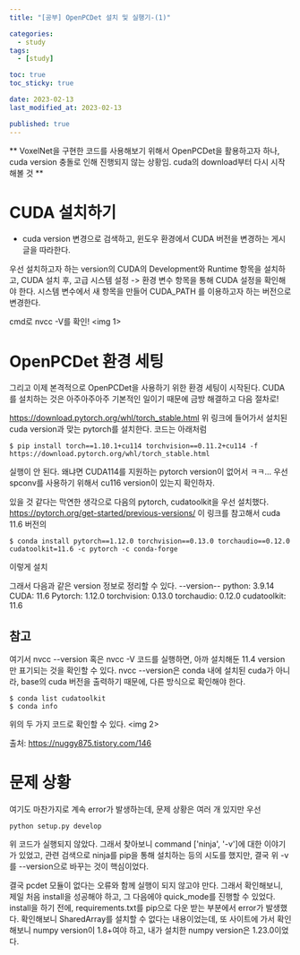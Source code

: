 ```yaml
---
title: "[공부] OpenPCDet 설치 및 실행기-(1)"

categories:
  - study
tags:
  - [study]

toc: true
toc_sticky: true

date: 2023-02-13
last_modified_at: 2023-02-13

published: true
---
```


** VoxelNet을 구현한 코드를 사용해보기 위해서 OpenPCDet을 활용하고자 하나, cuda version 충돌로 인해 진행되지 않는 상황임. cuda의 download부터 다시 시작해볼 것 **

# CUDA 설치하기
* cuda version 변경으로 검색하고, 윈도우 환경에서 CUDA 버전을 변경하는 게시글을 따라한다.

우선 설치하고자 하는 version의 CUDA의 Development와 Runtime 항목을 설치하고, CUDA 설치 후, 고급 시스템 설정 -> 환경 변수 항목을 통해 CUDA 설정을 확인해야 한다.
시스템 변수에서 새 항목을 만들어 CUDA_PATH 를 이용하고자 하는 버전으로 변경한다.

cmd로 nvcc -V를 확인!
<img 1>

# OpenPCDet 환경 세팅
그리고 이제 본격적으로 OpenPCDet을 사용하기 위한 환경 세팅이 시작된다. CUDA를 설치하는 것은 아주아주아주 기본적인 일이기 때문에 금방 해결하고 다음 절차로!

<a>https://download.pytorch.org/whl/torch_stable.html</a>
위 링크에 들어가서 설치된 cuda version과 맞는 pytorch를 설치한다.
코드는 아래처럼
~~~
$ pip install torch==1.10.1+cu114 torchvision==0.11.2+cu114 -f https://download.pytorch.org/whl/torch_stable.html
~~~
실행이 안 된다. 왜냐면 CUDA114를 지원하는 pytorch version이 없어서 ㅋㅋ... 우선 spconv를 사용하기 위해서 cu116 version이 있는지 확인하자.

있을 것 같다는 막연한 생각으로 다음의 pytorch, cudatoolkit을 우선 설치했다.
<a>https://pytorch.org/get-started/previous-versions/</a>
이 링크를 참고해서 cuda 11.6 버전의 
~~~
$ conda install pytorch==1.12.0 torchvision==0.13.0 torchaudio==0.12.0 cudatoolkit=11.6 -c pytorch -c conda-forge
~~~
이렇게 설치

그래서 다음과 같은 version 정보로 정리할 수 있다.
--version--
python: 3.9.14
CUDA: 11.6
Pytorch: 1.12.0
torchvision: 0.13.0
torchaudio: 0.12.0
cudatoolkit: 11.6

## 참고

여기서 nvcc --version 혹은 nvcc -V 코드를 실행하면, 아까 설치해둔 11.4 version만 표기되는 것을 확인할 수 있다. nvcc --version은 conda 내에 설치된 cuda가 아니라, base의 cuda 버전을 출력하기 때문에, 다른 방식으로 확인해야 한다.
~~~
$ conda list cudatoolkit
$ conda info
~~~

위의 두 가지 코드로 확인할 수 있다.
<img 2>

출처: <a>https://nuggy875.tistory.com/146</a>

# 문제 상황

여기도 마찬가지로 계속 error가 발생하는데, 문제 상황은 여러 개 있지만 우선
~~~
python setup.py develop
~~~
위 코드가 실행되지 않았다. 그래서 찾아보니 command ['ninja', '-v']에 대한 이야기가 있었고, 관련 검색으로 ninja를 pip을 통해 설치하는 등의 시도를 했지만, 결국 위 -v를 --version으로 바꾸는 것이 핵심이었다.

결국 pcdet 모듈이 없다는 오류와 함께 실행이 되지 않고야 만다. 그래서 확인해보니, 제일 처음 install을 성공해야 하고, 그 다음에야 quick_mode를 진행할 수 있었다.
install을 하기 전에, requirements.txt를 pip으로 다운 받는 부분에서 error가 발생했다.
확인해보니 SharedArray를 설치할 수 없다는 내용이었는데, 또 사이트에 가서 확인해보니 numpy version이 1.8+여야 하고, 내가 설치한 numpy version은 1.23.0이었다.